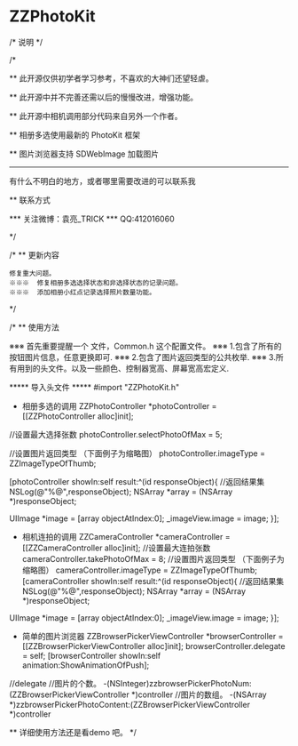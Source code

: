 # ZZPhotoKit
/* 说明 */

/*
 
 ** 此开源仅供初学者学习参考，不喜欢的大神们还望轻虐。
 
 ** 此开源中并不完善还需以后的慢慢改进，增强功能。
 
 ** 此开源中相机调用部分代码来自另外一个作者。
 
 ** 相册多选使用最新的 PhotoKit 框架
 
 ** 图片浏览器支持 SDWebImage 加载图片
 
 ***
 有什么不明白的地方，或者哪里需要改进的可以联系我
 
 ** 联系方式
 
 *** 关注微博：袁亮_TRICK  *** QQ:412016060
 
 */

/*
 ** 更新内容
 
    修复重大问题。
    ※※※  修复相册多选选择状态和非选择状态的记录问题。
    ※※※  添加相册小红点记录选择照片数量功能。
 
 */

/*
 ** 使用方法
 
 ※※※ 首先重要提醒一个 文件，Common.h 这个配置文件。
 ※※※ 1.包含了所有的按钮图片信息，任意更换即可.
 ※※※ 2.包含了图片返回类型的公共枚举.
 ※※※ 3.所有用到的头文件。以及一些颜色、控制器宽高、屏幕宽高宏定义.
 
 ***** 导入头文件   *****
 #import "ZZPhotoKit.h"

 
 
 * 相册多选的调用
 ZZPhotoController *photoController = [[ZZPhotoController alloc]init];
 
 //设置最大选择张数
 photoController.selectPhotoOfMax = 5;
 
 //设置图片返回类型 （下面例子为缩略图）
 photoController.imageType = ZZImageTypeOfThumb;
 
 [photoController showIn:self result:^(id responseObject){
 //返回结果集
 NSLog(@"%@",responseObject);
 NSArray *array = (NSArray *)responseObject;
 
 UIImage *image = [array objectAtIndex:0];
 _imageView.image = image;
 }];
 
 * 相机连拍的调用
 ZZCameraController *cameraController = [[ZZCameraController alloc]init];
 //设置最大连拍张数
 cameraController.takePhotoOfMax = 8;
 //设置图片返回类型 （下面例子为缩略图）
 cameraController.imageType = ZZImageTypeOfThumb;
 [cameraController showIn:self result:^(id responseObject){
 //返回结果集
 NSLog(@"%@",responseObject);
 NSArray *array = (NSArray *)responseObject;
 
 UIImage *image = [array objectAtIndex:0];
 _imageView.image = image;
 }];
 
 * 简单的图片浏览器
 ZZBrowserPickerViewController *browserController = [[ZZBrowserPickerViewController alloc]init];
 browserController.delegate = self;
 [browserController showIn:self animation:ShowAnimationOfPush];
 
 //delegate
 //图片的个数。
 -(NSInteger)zzbrowserPickerPhotoNum:(ZZBrowserPickerViewController *)controller
 //图片的数组。
 -(NSArray *)zzbrowserPickerPhotoContent:(ZZBrowserPickerViewController *)controller
 
 
 ** 详细使用方法还是看demo 吧。
 */

